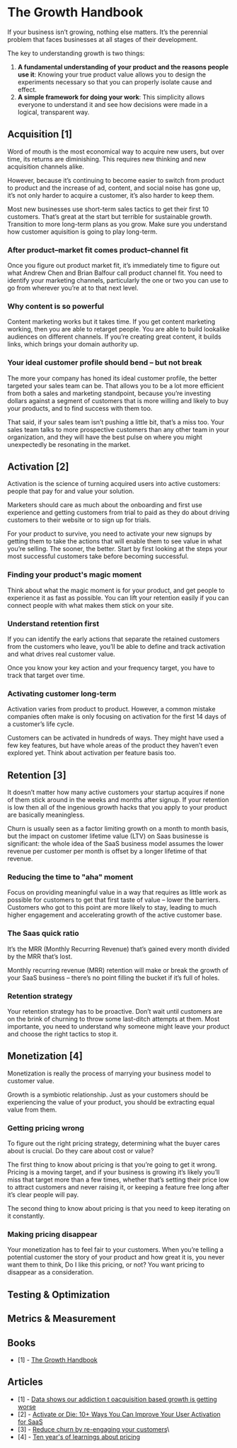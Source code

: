 # The Growth Handbook

If your business isn’t growing, nothing else matters. It’s the perennial problem that faces businesses at all stages of their development.

The key to understanding growth is two things:
1. **A fundamental understanding of your product and the reasons people use it**: Knowing your true product value allows you to design the experiments necessary so that you can properly isolate cause and effect.
2. **A simple framework for doing your work**: This simplicity allows everyone to understand it and see how decisions were made in a logical, transparent way.

## Acquisition [1]

Word of mouth is the most economical way to acquire new users, but over time, its returns are diminishing. This requires new thinking and new acquisition channels alike. 

However, because it’s continuing to become easier to switch from product to product and the increase of ad, content, and social noise has gone up, it’s not only harder to acquire a customer, it’s also harder to keep them.

Most new businesses use short-term sales tactics to get their first 10 customers. That’s great at the start but terrible for sustainable growth. Transition to more long-term plans as you grow. Make sure you understand how customer aquisition is going to play long-term.

### After product–market fit comes product–channel fit 

Once you figure out product market fit, it’s immediately time to figure out what Andrew Chen and Brian Balfour call product channel fit. You need to identify your marketing channels, particularly the one or two you can use to go from wherever you’re at to that next level. 

### Why content is so powerful

Content marketing works but it takes time. If you get content marketing working, then you are able to retarget people. You are able to build lookalike audiences on different channels. If you’re creating great content, it builds links, which brings your domain authority up.

### Your ideal customer profile should bend – but not break 

The more your company has honed its ideal customer profile, the better targeted your sales team can be. That allows you to be a lot more efficient from both a sales and marketing standpoint, because you’re investing dollars against a segment of customers that is more willing and likely to buy your products, and to find success with them too.

That said, if your sales team isn’t pushing a little bit, that’s a miss too. Your sales team talks to more prospective customers than any other team in your organization, and they will have the best pulse on where you might unexpectedly be resonating in the market.

## Activation [2]

Activation is the science of turning acquired users into active customers: people that pay for and value your solution.

Marketers should care as much about the onboarding and first use experience and getting customers from trial to paid as they do about driving customers to their website or to sign up for trials.

For your product to survive, you need to activate your new signups by getting them to take the actions that will enable them to see value in what you’re selling. The sooner, the better. Start by first looking at the steps your most successful customers take before becoming successful.

### Finding your product's magic moment

Think about what the magic moment is for your product, and get people to experience it as fast as possible. You can lift your retention easily if you can connect people with what makes them stick on your site.

### Understand retention first

If you can identify the early actions that separate the retained customers from the customers who leave, you’ll be able to define and track activation and what drives real customer value.

Once you know your key action and your frequency target, you have to track that target over time.

### Activating customer long-term

Activation varies from product to product. However, a common mistake companies often make is only focusing on activation for the first 14 days of a customer’s life cycle.

Customers can be activated in hundreds of ways. They might have used a few key features, but have whole areas of the product they haven’t even explored yet. Think about activation per feature basis too.


## Retention [3]

It doesn’t matter how many active customers your startup acquires if none of them stick around in the weeks and months after signup. If your retention is low then all of the ingenious growth hacks that you apply to your product are basically meaningless. 

Churn is usually seen as a factor limiting growth on a month to month basis, but the impact on customer lifetime value (LTV) on Saas businesse is significant: the whole idea of the SaaS business model assumes the lower revenue per customer per month is offset by a longer lifetime of that revenue.

### Reducing the time to "aha" moment

Focus on providing meaningful value in a way that requires as little work as possible for customers to get that first taste of value – lower the barriers. Customers who got to this point are more likely to stay, leading to much higher engagement and accelerating growth of the active customer base.

### The Saas quick ratio

It’s the MRR (Monthly Recurring Revenue) that’s gained every month divided by the MRR that’s lost.

Monthly recurring revenue (MRR) retention will make or break the growth of your SaaS business – there’s no point filling the bucket if it’s full of holes.

### Retention strategy

Your retention strategy has to be proactive. Don’t wait until customers are on the brink of churning to throw some last-ditch attempts at them. Most importante, you need to understand why someone might leave your product and choose the right tactics to stop it. 


## Monetization [4]

Monetization is really the process of marrying your business model to customer value.

Growth is a symbiotic relationship. Just as your customers should be experiencing the value of your product, you should be extracting equal value from them.

### Getting pricing wrong

To figure out the right pricing strategy, determining what the buyer cares about is crucial. Do they care about cost or value?

The first thing to know about pricing is that you’re going to get it wrong. Pricing is a moving target, and if your business is growing it’s likely you’ll miss that target more than a few times, whether that’s setting their price low to attract customers and never raising it, or keeping a feature free long after it’s clear people will pay. 

The second thing to know about pricing is that you need to keep iterating on it constantly.

### Making pricing disappear

Your monetization has to feel fair to your customers. When you’re telling a potential customer the story of your product and how great it is, you never want them to think, Do I like this pricing, or not? You want pricing to disappear as a consideration.

## Testing & Optimization

## Metrics & Measurement


## Books
- [1] - [The Growth Handbook](https://www.intercom.com/books/growth-handbook)

## Articles
- [1] - [Data shows our addiction t oacquisition based growth is getting worse](https://www.priceintelligently.com/blog/saas-growth-focused-too-much-on-acquisition)
- [2] - [Activate or Die: 10+ Ways You Can Improve Your User Activation for SaaS](https://500.co/activate-or-die-10-plus-ways-to-improve-user-activation-for-saas-part-2/)
- [3] - [Reduce churn by re-engaging your customers](https://www.intercom.com/blog/churn-retention-and-reengaging-customers/)\
- [4] - [Ten year's of learnings about pricing](https://tomtunguz.com/pricing-summary/)